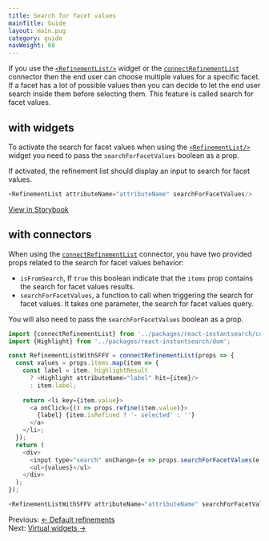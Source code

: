 ```yaml
---
title: Search for facet values
mainTitle: Guide
layout: main.pug
category: guide
navWeight: 68
---
```


If you use the [`<RefinementList/>`](widgets/RefinementList.html) widget or the [`connectRefinementList`](connectors/connectRefinementList.html)
connector then the end user can choose multiple values for a specific facet. If a facet has a lot of possible values then you can decide 
to let the end user search inside them before selecting them. This feature is called search for facet values. 

## with widgets

To activate the search for facet values when using the [`<RefinementList/>`](widgets/RefinementList.html) widget you need to pass the `searchForFacetValues` 
boolean as a prop.

If activated, the refinement list should display an input to search for facet values.

```javascript
<RefinementList attributeName="attributeName" searchForFacetValues/>
```

<a class="btn" href="https://community.algolia.com/instantsearch.js/react/storybook/?selectedKind=RefinementList&selectedStory=with%20search%20for%20facets%20value" target="_blank">View in Storybook</a>

## with connectors

When using the [`connectRefinementList`](connectors/connectRefinementList.html) connector, you have two provided props related to the search
for facet values behavior:

* `isFromSearch`, If `true` this boolean indicate that the `items` prop contains the search for facet values results. 
* `searchForFacetValues`, a function to call when triggering the search for facet values. It takes one parameter, the search 
for facet values query. 

You will also need to pass the `searchForFacetValues` boolean as a prop.

```javascript
import {connectRefinementList} from '../packages/react-instantsearch/connectors';
import {Highlight} from '../packages/react-instantsearch/dom';

const RefinementListWithSFFV = connectRefinementList(props => {
  const values = props.items.map(item => {
    const label = item._highlightResult
      ? <Highlight attributeName="label" hit={item}/>
      : item.label;
      
    return <li key={item.value}>
      <a onClick={() => props.refine(item.value)}>
        {label} {item.isRefined ? '- selected' : ''}
      </a>
    </li>;
  });
  return (
    <div>
      <input type="search" onChange={e => props.searchForFacetValues(e.target.value)}/>
      <ul>{values}</ul>
    </div>
  );
});

<RefinementListWithSFFV attributeName="attributeName" searchForFacetValues/>
```

<div class="guide-nav">
    <div class="guide-nav-left">
        Previous: <a href="guide/Default_refinements.html">← Default refinements</a>
    </div>
    <div class="guide-nav-right">
        Next: <a href="guide/Virtual_widgets.html">Virtual widgets →</a>
    </div>
</div>
